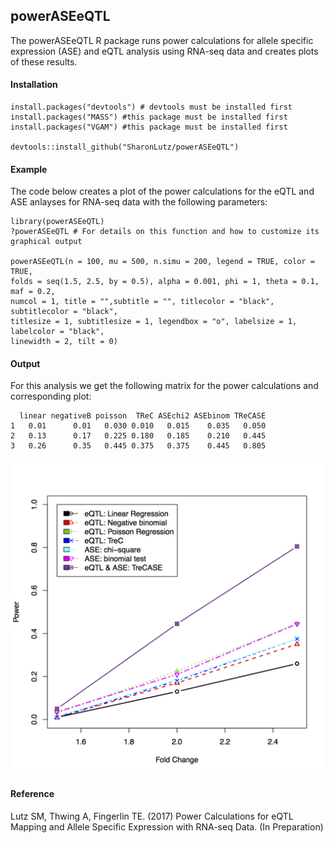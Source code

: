 ## powerASEeQTL
The powerASEeQTL R package runs power calculations for allele specific expression (ASE) and eQTL analysis using RNA-seq data and creates plots of these results.
#### Installation
```
install.packages("devtools") # devtools must be installed first
install.packages("MASS") #this package must be installed first
install.packages("VGAM") #this package must be installed first

devtools::install_github("SharonLutz/powerASEeQTL")
```
#### Example
The code below creates a plot of the power calculations for the eQTL and ASE anlayses for RNA-seq data with the following parameters:
```
library(powerASEeQTL)
?powerASEeQTL # For details on this function and how to customize its graphical output

powerASEeQTL(n = 100, mu = 500, n.simu = 200, legend = TRUE, color = TRUE, 
folds = seq(1.5, 2.5, by = 0.5), alpha = 0.001, phi = 1, theta = 0.1, maf = 0.2, 
numcol = 1, title = "",subtitle = "", titlecolor = "black", subtitlecolor = "black", 
titlesize = 1, subtitlesize = 1, legendbox = "o", labelsize = 1, labelcolor = "black", 
linewidth = 2, tilt = 0)

```

#### Output
For this analysis we get the following matrix for the power calculations and corresponding plot:
```
  linear negativeB poisson  TReC ASEchi2 ASEbinom TReCASE
1   0.01      0.01   0.030 0.010   0.015    0.035   0.050
2   0.13      0.17   0.225 0.180   0.185    0.210   0.445
3   0.26      0.35   0.445 0.375   0.375    0.445   0.805
```
![powerASEeQTL plot](powerRNAseqN100Mu500.png)

#### Reference
Lutz SM, Thwing A, Fingerlin TE. (2017) Power Calculations for eQTL Mapping and Allele Specific Expression with RNA-seq Data. (In Preparation)
